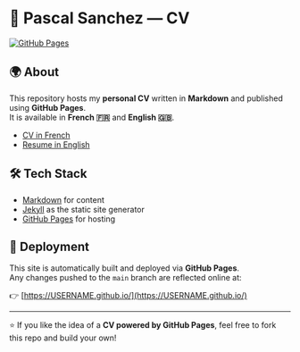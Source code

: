# 📑 Pascal Sanchez — CV

[![GitHub Pages](https://img.shields.io/badge/View_Online-GitHub_Pages-2ea44f?logo=github)](https://USERNAME.github.io/)

## 🌍 About
This repository hosts my **personal CV** written in **Markdown** and published using **GitHub Pages**.  
It is available in **French 🇫🇷** and **English 🇬🇧**.

- [CV in French](https://USERNAME.github.io/fr/)
- [Resume in English](https://USERNAME.github.io/en/)

## 🛠️ Tech Stack
- [Markdown](https://www.markdownguide.org/) for content  
- [Jekyll](https://jekyllrb.com/) as the static site generator  
- [GitHub Pages](https://pages.github.com/) for hosting  

## 🚀 Deployment
This site is automatically built and deployed via **GitHub Pages**.  
Any changes pushed to the `main` branch are reflected online at:

👉 [https://USERNAME.github.io/](https://USERNAME.github.io/)

---

⭐ If you like the idea of a **CV powered by GitHub Pages**, feel free to fork this repo and build your own!
